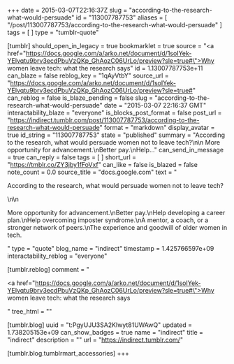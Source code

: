 +++
date = 2015-03-07T22:16:37Z
slug = "according-to-the-research-what-would-persuade"
id = "113007787753"
aliases = [ "/post/113007787753/according-to-the-research-what-would-persuade" ]
tags = [ ]
type = "tumblr-quote"

[tumblr]
should_open_in_legacy = true
bookmarklet = true
source = "<a href=\"https://docs.google.com/a/arko.net/document/d/1soIYek-YEIvqtu9brv3ecdPbuVzQKp_GhAozC06UrLo/preview?sle=true#\">Why women leave tech: what the research says</a>"
id = 1.13007787753e+11
can_blaze = false
reblog_key = "1qAyVtbY"
source_url = "https://docs.google.com/a/arko.net/document/d/1soIYek-YEIvqtu9brv3ecdPbuVzQKp_GhAozC06UrLo/preview?sle=true#"
can_reblog = false
is_blaze_pending = false
slug = "according-to-the-research-what-would-persuade"
date = "2015-03-07 22:16:37 GMT"
interactability_blaze = "everyone"
is_blocks_post_format = false
post_url = "https://indirect.tumblr.com/post/113007787753/according-to-the-research-what-would-persuade"
format = "markdown"
display_avatar = true
id_string = "113007787753"
state = "published"
summary = "According to the research, what would persuade women not to leave tech?\n\n More opportunity for advancement.\nBetter pay.\nHelp..."
can_send_in_message = true
can_reply = false
tags = [ ]
short_url = "https://tmblr.co/ZY3jby1fFoVxf"
can_like = false
is_blazed = false
note_count = 0.0
source_title = "docs.google.com"
text = "<p>According to the research, what would persuade women not to leave tech?</p>\n\n<p>More opportunity for advancement.\nBetter pay.\nHelp developing a career plan.\nHelp overcoming imposter syndrome.\nA mentor, a coach, or a stronger network of peers.\nThe experience and goodwill of older women in tech.</p>"
type = "quote"
blog_name = "indirect"
timestamp = 1.425766597e+09
interactability_reblog = "everyone"

[tumblr.reblog]
comment = "<p><a href=\"https://docs.google.com/a/arko.net/document/d/1soIYek-YEIvqtu9brv3ecdPbuVzQKp_GhAozC06UrLo/preview?sle=true#\">Why women leave tech: what the research says</a></p>"
tree_html = ""

[tumblr.blog]
uuid = "t:PgyUJU3SA2Klwyt81UWAwQ"
updated = 1.738205153e+09
can_show_badges = true
name = "indirect"
title = "indirect"
description = ""
url = "https://indirect.tumblr.com/"

[tumblr.blog.tumblrmart_accessories]
+++
